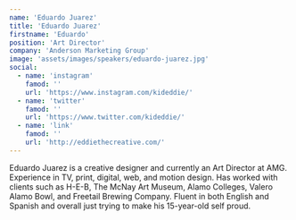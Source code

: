 ```yaml
---
name: 'Eduardo Juarez'
title: 'Eduardo Juarez'
firstname: 'Eduardo'
position: 'Art Director'
company: 'Anderson Marketing Group'
image: 'assets/images/speakers/eduardo-juarez.jpg'
social:
  - name: 'instagram'
    famod: ''
    url: 'https://www.instagram.com/kideddie/'
  - name: 'twitter'
    famod: ''
    url: 'https://www.twitter.com/kideddie/'
  - name: 'link'
    famod: ''
    url: 'http://eddiethecreative.com/'
---
```


Eduardo Juarez is a creative designer and currently an Art Director at AMG. Experience in TV, print, digital, web, and motion design. Has worked with clients such as H-E-B, The McNay Art Museum, Alamo Colleges, Valero Alamo Bowl, and Freetail Brewing Company. Fluent in both English and Spanish and overall just trying to make his 15-year-old self proud.
